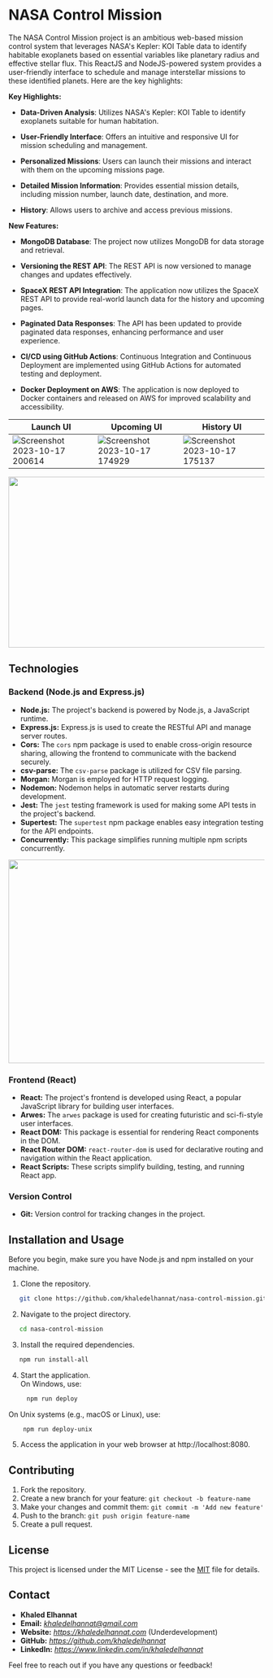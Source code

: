 # NASA Control Mission

The NASA Control Mission project is an ambitious web-based mission control system that leverages NASA's Kepler: KOI Table data to identify habitable exoplanets based on essential variables like planetary radius and effective stellar flux. This ReactJS and NodeJS-powered system provides a user-friendly interface to schedule and manage interstellar missions to these identified planets. Here are the key highlights:

**Key Highlights:**
- **Data-Driven Analysis**: Utilizes NASA's Kepler: KOI Table to identify exoplanets suitable for human habitation.

- **User-Friendly Interface**: Offers an intuitive and responsive UI for mission scheduling and management.

- **Personalized Missions**: Users can launch their missions and interact with them on the upcoming missions page.

- **Detailed Mission Information**: Provides essential mission details, including mission number, launch date, destination, and more.

- **History**: Allows users to archive and access previous missions.

**New Features:**
- **MongoDB Database**: The project now utilizes MongoDB for data storage and retrieval.

- **Versioning the REST API**: The REST API is now versioned to manage changes and updates effectively.

- **SpaceX REST API Integration**: The application now utilizes the SpaceX REST API to provide real-world launch data for the history and upcoming pages.

- **Paginated Data Responses**: The API has been updated to provide paginated data responses, enhancing performance and user experience.

- **CI/CD using GitHub Actions**: Continuous Integration and Continuous Deployment are implemented using GitHub Actions for automated testing and deployment.

- **Docker Deployment on AWS**: The application is now deployed to Docker containers and released on AWS for improved scalability and accessibility.



|               Launch UI         |          Upcoming UI              |            History UI                |
| ----------------------------------- | ----------------------------------- | ----------------------------------- |
|![Screenshot 2023-10-17 200614](https://github.com/khaledelhannat/nasa-control-mission/assets/76536316/25be7af9-c4ff-4bca-b9bb-d18759ec82f6) | ![Screenshot 2023-10-17 174929](https://github.com/khaledelhannat/nasa-control-mission/assets/76536316/ac971f4d-e997-4f38-80fe-ec6268408b20) | ![Screenshot 2023-10-17 175137](https://github.com/khaledelhannat/nasa-control-mission/assets/76536316/730af9fd-5d3c-4518-939a-b75664e75cdb) |
<div align="center">
  <img src="https://github.com/khaledelhannat/nasa-control-mission/assets/76536316/bcbda1dc-e409-4d45-8ff2-a4fb87d02d6e" width="780" height="336">
</div>
<!-- ![Web capture_29-11-2023_19955_localhost](https://github.com/khaledelhannat/nasa-control-mission/assets/76536316/730af9fd-5d3c-4518-939a-b75664e75cdb) -->

## Technologies

### Backend (Node.js and Express.js)
- **Node.js:** The project's backend is powered by Node.js, a JavaScript runtime.
- **Express.js:** Express.js is used to create the RESTful API and manage server routes.
- **Cors:** The `cors` npm package is used to enable cross-origin resource sharing, allowing the frontend to communicate with the backend securely.
- **csv-parse:** The `csv-parse` package is utilized for CSV file parsing.
- **Morgan:** Morgan is employed for HTTP request logging.
- **Nodemon:** Nodemon helps in automatic server restarts during development.
- **Jest:** The `jest` testing framework is used for making some API tests in the project's backend.
- **Supertest:** The `supertest` npm package enables easy integration testing for the API endpoints.
- **Concurrently:** This package simplifies running multiple npm scripts concurrently.
<div align="center">
  <img src="https://github.com/khaledelhannat/nasa-control-mission/assets/76536316/6245249c-0f49-4503-9379-102c6c956da1" width="750" height="400">
</div>

### Frontend (React)
- **React:** The project's frontend is developed using React, a popular JavaScript library for building user interfaces.
- **Arwes:** The `arwes` package is used for creating futuristic and sci-fi-style user interfaces.
- **React DOM:** This package is essential for rendering React components in the DOM.
- **React Router DOM:** `react-router-dom` is used for declarative routing and navigation within the React application.
- **React Scripts:** These scripts simplify building, testing, and running React app.

### Version Control
- **Git:** Version control for tracking changes in the project.

## Installation and Usage 
Before you begin, make sure you have Node.js and npm installed on your machine.

1. Clone the repository.
```bash
   git clone https://github.com/khaledelhannat/nasa-control-mission.git
```
2. Navigate to the project directory.
```bash
   cd nasa-control-mission
```
3. Install the required dependencies.
```bash
   npm run install-all
```
4. Start the application.<br>
On Windows, use:
```bash
     npm run deploy
```
On Unix systems (e.g., macOS or Linux), use:
```bash
    npm run deploy-unix
```
5. Access the application in your web browser at http://localhost:8080.

## Contributing
1. Fork the repository.
2. Create a new branch for your feature: `git checkout -b feature-name`
3. Make your changes and commit them: `git commit -m 'Add new feature'`
4. Push to the branch: `git push origin feature-name`
5. Create a pull request.

## License
This project is licensed under the MIT License - see the [MIT](https://github.com/khaledelhannat/nasa-control-mission/blob/main/LICENSE) file for details.

## Contact

- **Khaled Elhannat**
- **Email:** *khaledelhannat@gmail.com*
- **Website:** *https://khaledelhannat.com* (Underdevelopment)
- **GitHub:** *https://github.com/khaledelhannat*
- **LinkedIn:** *https://www.linkedin.com/in/khaledelhannat*

Feel free to reach out if you have any questions or feedback!
